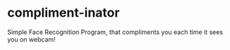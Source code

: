 # compliment-inator
Simple Face Recognition Program, that compliments you each time it sees you on webcam!
